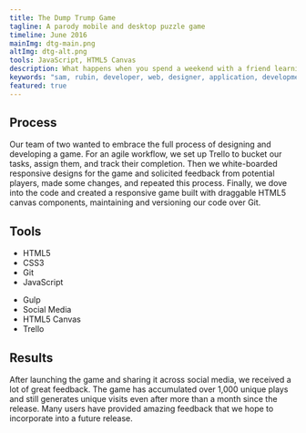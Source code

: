 ```yaml
---
title: The Dump Trump Game
tagline: A parody mobile and desktop puzzle game
timeline: June 2016
mainImg: dtg-main.png
altImg: dtg-alt.png
tools: JavaScript, HTML5 Canvas
description: What happens when you spend a weekend with a friend learning and hacking together a small project? This. A fun and addicting parody puzzle game. Serving as the lead developer, I used open-source resources to construct a mobile-friendly game that renders images and shapes on an HTML5 Canvas element and allows the user to interact with the canvas with both touch and click events. Check out how our team hacked this project together in under a week.
keywords: "sam, rubin, developer, web, designer, application, development, design, dump, trump, game, puzzle"
featured: true
---
```


<div class="mar-bottom">
<h2 class="article-title">Process</h2>
Our team of two wanted to embrace the full process of designing and developing a game. For an agile workflow, we set up Trello to bucket our tasks, assign them, and track their completion. Then we white-boarded responsive designs for the game and solicited feedback from potential players, made some changes, and repeated this process. Finally, we dove into the code and created a responsive game built with draggable HTML5 canvas components, maintaining and versioning our code over Git.
</div>
<div id="tools" class="mar-bottom">
<h2>Tools</h2>
<ul>
    <li>HTML5</li>
    <li>CSS3</li>
    <li>Git</li>
    <li>JavaScript</li>
</ul>
<ul>
    <li>Gulp</li>
    <li>Social Media</li>
    <li>HTML5 Canvas</li>
    <li>Trello</li>
</ul>
</div>
<div class="mar-bottom">
<h2>Results</h2>
After launching the game and sharing it across social media, we received a lot of great feedback. The game has accumulated over 1,000 unique plays and still generates unique visits even after more than a month since the release. Many users have provided amazing feedback that we hope to incorporate into a future release.
</div>
